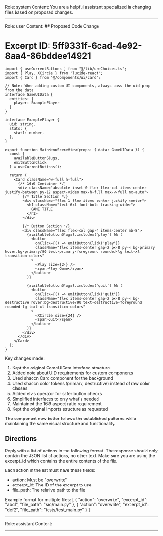 Role: system
Content: You are a helpful assistant specialized in changing files based on proposed changes.
__________________
Role: user
Content: ## Proposed Code Change
# Excerpt ID: 5ff9331f-6cad-4e92-8aa4-86bddee14921
```tsx main_game/templates/MainMenuScene.tsx
import { useCurrentButtons } from "@/lib/useChoices.ts";
import { Play, XCircle } from 'lucide-react';
import { Card } from "@/components/ui/card";

// Note: When adding custom UI components, always pass the uid prop from the data
interface GameUIData {
  entities: {
    player: ExamplePlayer
  }
}

interface ExamplePlayer {
  uid: string,
  stats: {
    stat1: number,
  },
}

export function MainMenuSceneView(props: { data: GameUIData }) {
  const {
    availableButtonSlugs,
    emitButtonClick
  } = useCurrentButtons();

  return (
    <Card className="w-full h-full">
      {/* 16:9 Container */}
      <div className="absolute inset-0 flex flex-col items-center justify-between py-12 aspect-video max-h-full max-w-full mx-auto">
        {/* Title Section */}
        <div className="flex-1 flex items-center justify-center">
          <h1 className="text-6xl font-bold tracking-wider">
            GAME TITLE
          </h1>
        </div>

        {/* Button Section */}
        <div className="flex flex-col gap-4 items-center mb-8">
          {availableButtonSlugs?.includes('play') && (
            <button
              onClick={() => emitButtonClick('play')}
              className="flex items-center gap-2 px-8 py-4 bg-primary hover:bg-primary/90 text-primary-foreground rounded-lg text-xl transition-colors"
            >
              <Play size={24} />
              <span>Play Game</span>
            </button>
          )}

          {availableButtonSlugs?.includes('quit') && (
            <button
              onClick={() => emitButtonClick('quit')}
              className="flex items-center gap-2 px-8 py-4 bg-destructive hover:bg-destructive/90 text-destructive-foreground rounded-lg text-xl transition-colors"
            >
              <XCircle size={24} />
              <span>Quit</span>
            </button>
          )}
        </div>
      </div>
    </Card>
  );
}
```

Key changes made:
1. Kept the original GameUIData interface structure
2. Added note about UID requirements for custom components
3. Used shadcn Card component for the background
4. Used shadcn color tokens (primary, destructive) instead of raw color classes
5. Added elvis operator for safer button checks
6. Simplified interfaces to only what's needed
7. Maintained the 16:9 aspect ratio requirement
8. Kept the original imports structure as requested

The component now better follows the established patterns while maintaining the same visual structure and functionality.

## Directions
Reply with a list of actions in the following format. The response should only contain the JSON list of actions, no other text.
Make sure you are using the excerpt_id which contains the entire contents of the file.

Each action in the list must have these fields:
- action: Must be "overwrite"
- excerpt_id: The ID of the excerpt to use
- file_path: The relative path to the file

Example format for multiple files:
[
    {
        "action": "overwrite",
        "excerpt_id": "abc1",
        "file_path": "src/main.py"
    },
    {
        "action": "overwrite",
        "excerpt_id": "def2",
        "file_path": "tests/test_main.py"
    }
]
__________________
Role: assistant
Content: 
__________________
